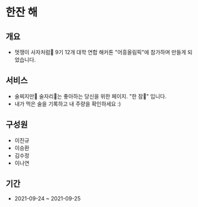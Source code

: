# 한잔 해

## 개요
- 멋쟁이 사자처럼🦁 9기 12개 대학 연합 해커톤 "어흥올림픽"에 참가하며 만들게 되었습니다.

## 서비스
- 술찌지만🍺 술자리🍻는 좋아하는 당신을 위한 페이지. "한 잠🌙" 입니다. 
- 내가 먹은 술을 기록하고 내 주량을 확인하세요 :)

## 구성원
- 이진규 
- 이승환
- 김수정
- 이나연

## 기간
- 2021-09-24 ~ 2021-09-25

